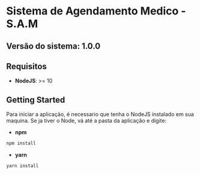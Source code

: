 # Sistema de Agendamento Medico - S.A.M
## Versão do sistema: 1.0.0
## Requisitos
* **NodeJS**: >= 10

<!-- GETTING STARTED -->
## Getting Started
Para iniciar a aplicação, é necessario que tenha o NodeJS instalado em sua maquina.
Se ja tiver o Node, vá até a pasta da aplicação e digite:
* **npm**
```sh
npm install
```
* **yarn**
```
yarn install
```

